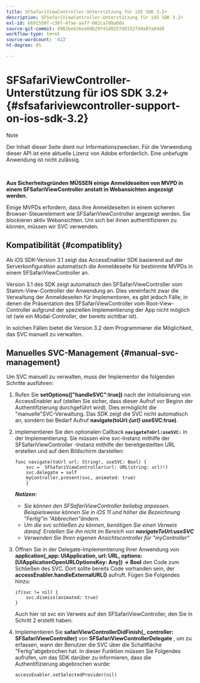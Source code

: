 ```yaml
---
title: SFSafariViewController-Unterstützung für iOS SDK 3.2+
description: SFSafariViewController-Unterstützung für iOS SDK 3.2+
exl-id: 6691550f-c36f-4fae-aa77-082ca7d8a60a
source-git-commit: d982beb16ea0db29f41d0257d8332fd4a07a84d8
workflow-type: tm+mt
source-wordcount: '413'
ht-degree: 0%

---
```


# SFSafariViewController-Unterstützung für iOS SDK 3.2+ {#sfsafariviewcontroller-support-on-ios-sdk-3.2}

>[!NOTE]
>
>Der Inhalt dieser Seite dient nur Informationszwecken. Für die Verwendung dieser API ist eine aktuelle Lizenz von Adobe erforderlich. Eine unbefugte Anwendung ist nicht zulässig.

</br>


**Aus Sicherheitsgründen MÜSSEN einige Anmeldeseiten von MVPD in einem SFSafariViewController anstatt in Webansichten angezeigt werden.**

Einige MVPDs erfordern, dass ihre Anmeldeseiten in einem sicheren Browser-Steuerelement wie SFSafariViewController angezeigt werden. Sie blockieren aktiv Webansichten. Um sich bei ihnen authentifizieren zu können, müssen wir SVC verwenden.

## Kompatibilität {#compatiblity}

Ab iOS SDK-Version 3.1 zeigt das AccessEnabler SDK basierend auf der Serverkonfiguration automatisch die Anmeldeseite für bestimmte MVPDs in einem SFSafariViewController an.

Version 3.1 des SDK zeigt automatisch den SFSafariViewController vom Stamm-View-Controller der Anwendung an. Dies vereinfacht zwar die Verwaltung der Anmeldeseiten für Implementoren, es gibt jedoch Fälle, in denen die Präsentation des SFSafariViewController vom Root-View-Controller aufgrund der speziellen Implementierung der App nicht möglich ist (wie ein Modal-Controller, der bereits sichtbar ist).

In solchen Fällen bietet die Version 3.2 dem Programmierer die Möglichkeit, das SVC manuell zu verwalten.

## Manuelles SVC-Management {#manual-svc-management}

Um SVC manuell zu verwalten, muss der Implementor die folgenden Schritte ausführen:


1. Rufen Sie **setOptions([&quot;handleSVC&quot;:true])** nach der Initialisierung von AccessEnabler auf (stellen Sie sicher, dass dieser Aufruf vor Beginn der Authentifizierung durchgeführt wird). Dies ermöglicht die &quot;manuelle&quot;SVC-Verwaltung. Das SDK zeigt die SVC nicht automatisch an, sondern bei Bedarf     Aufruf **navigate(toUrl:*{url}* useSVC:true)**.

1. implementieren Sie den optionalen Callback **`navigateToUrl:useSVC:`** in der Implementierung. Sie müssen eine svc-Instanz mithilfe der SFSafariViewController -Instanz mithilfe der bereitgestellten URL erstellen und auf dem Bildschirm darstellen:

   ```obj-c
   func navigate(toUrl url: String!, useSVC: Bool) {
       svc =  SFSafariViewController(url: URL(string: url)!)
       svc.delegate = self
       myController.present(svc, animated: true)
       }
   ```

   ***Notizen:***

   - *Sie können den SFSafariViewController beliebig anpassen. Beispielsweise können Sie in iOS 11 und höher die Bezeichnung &quot;Fertig&quot;in &quot;Abbrechen&quot;ändern.*
   - *Um die svc schließen zu können, benötigen Sie einen Verweis darauf. Erstellen Sie ihn nicht im Bereich von **navigateToUrl:useSVC***
   - *Verwenden Sie Ihren eigenen Ansichtscontroller für &quot;myController&quot;*


1. Öffnen Sie in der Delegate-Implementierung Ihrer Anwendung von **application(\_app: UIApplication, url: URL, options: \[UIApplicationOpenURLOptionsKey: Any\]) -\> Bool** den Code zum Schließen des SVC. Dort sollte bereits Code vorhanden sein, der **accessEnabler.handleExternalURL()** aufruft. Fügen Sie Folgendes hinzu:

   ```obj-c
   if(svc != nil) {
       svc.dismiss(animated: true)
   }
   ```

   Auch hier ist svc ein Verweis auf den SFSafariViewController, den Sie in Schritt 2 erstellt haben.


1. Implementieren Sie **safariViewControllerDidFinish(\_ controller: SFSafariViewController)** von **SFSafariViewControllerDelegate** , um zu erfassen, wann der Benutzer die SVC über die Schaltfläche &quot;Fertig&quot;abgebrochen hat. In dieser Funktion müssen Sie Folgendes aufrufen, um das SDK darüber zu informieren, dass die Authentifizierung abgebrochen wurde:

   ```obj-c
   accessEnabler.setSelectedProvider(nil)
   ```
